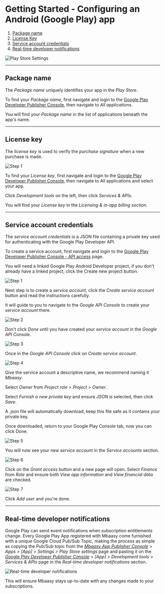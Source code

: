 # Getting Started - Configuring an Android (Google Play) app

1. [Package name](#package-name)
1. [License Key](#license-key)
1. [Service account credentials](#service-account-credentials)
1. [Real-time developer notifications](#real-time-developer-notifications)


![Play Store Settings](/assets/images/play_store/play_store_settings.jpg)

---

## Package name

The *Package name* uniquely identifies your app in the *Play Store*.

To find your *Package name*, first navigate and login to the [Google Play Developer Publisher Console](https://play.google.com/apps/publish), then navigate to *All applications*.

You will find your *Package name* in the list of applications beneath the app's name.

---

## License key

The *license key* is used to verify the *purchase signature* when a new purchase is made.

![Step 1](/assets/images/play_store/license-key.jpg)

To find your *License key*, first navigate and login to the [Google Play Developer Publisher Console](https://play.google.com/apps/publish), then navigate to All applications and select your app.

Click *Development tools* on the left, then click *Services & APIs*.

You will find your *License key* in the *Licensing & in-app billing section*.

---

## Service account credentials

The *service account credentials* is a JSON file containing a private key used for authenticating with the Google Play Developer API.

To create a service account, first navigate and login to the [Google Play Developer Publisher Console - API access](https://play.google.com/apps/publish/#ApiAccessPlace) page.

You will need a linked Google Play Android Developer project, if you don't already have a linked project, click the Create new project button.

![Step 1](/assets/images/play_store/service-account-1.jpg)

Next step is to create a *service account*, click the *Create service account* button and read the instructions carefully.

It will guide to you to navigate to the *Google API Console* to create your *service account* there.

![Step 2](/assets/images/play_store/service-account-2.jpg)

Don't click *Done* until you have created your *service account* in the *Google API Console*.

![Step 3](/assets/images/play_store/service-account-3.jpg)

Once in the *Google API Console* click on *Create service account*.

![Step 4](/assets/images/play_store/service-account-4.jpg)

Give the service account a descriptive name, we recommend naming it *Mbaasy*.

Select *Owner* from *Project role > Project > Owner*.

Select *Furnish a new private key* and ensure *JSON* is selected, then click *Save*.

A .json file will automatically download, keep this file safe as it contains your private key.

Once downloaded, return to your Google Play Console tab, now you can click Done.

![Step 5](/assets/images/play_store/service-account-5.jpg)

You will now see your new *service account* in the *Service accounts* section.

![Step 6](/assets/images/play_store/service-account-6.jpg)

Click on the *Grant access* button and a new page will open. Select *Finance* from *Role* and ensure both *View app information* and *View financial data* are checked.

![Step 7](/assets/images/play_store/service-account-7.jpg)

Click *Add user* and you're done.

---

## Real-time developer notifications

Google Play can send event notifications when subscription entitlements change. Every Google Play App registered with Mbaasy come furnished with a unique Google Cloud Pub/Sub Topic, making the process as simple as copying the Pub/Sub topic from the *[Mbaasy App Publisher Console](https://console.mbaasy.com) > Apps > [App] > Settings > Play Store settings* page and pasting it on the *[Google Play Developer Publisher Console](https://play.google.com/apps/publish) > [App] > Development tools > Services & APIs* page in the *Real-time developer notifications* section.

![Real-time developer notifications](/assets/images/play_store/real-time-developer-notifications.jpg)

This will ensure Mbaasy stays up-to-date with any changes made to your subscriptions.
